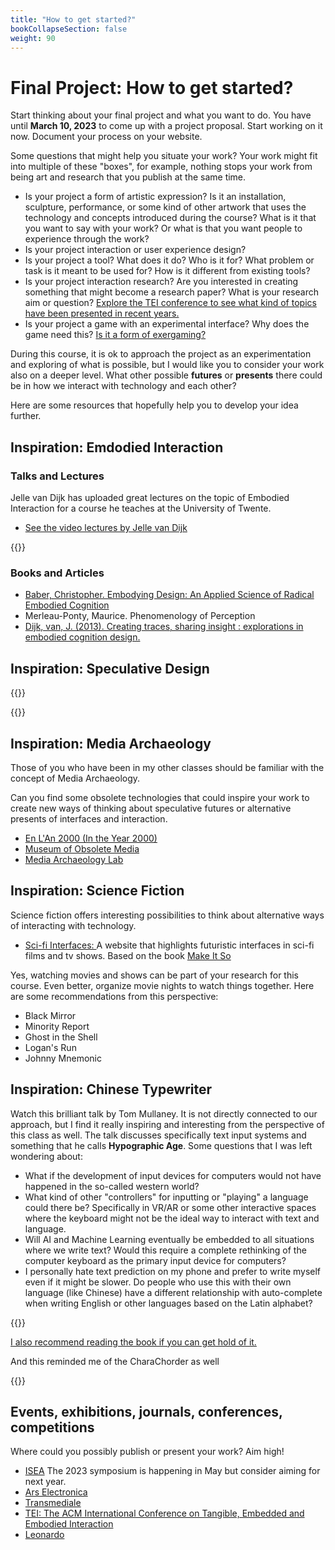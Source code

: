```yaml
---
title: "How to get started?"
bookCollapseSection: false
weight: 90
---
```


# Final Project: How to get started?

Start thinking about your final project and what you want to do. You have until **March 10, 2023** to come up with a project proposal. Start working on it now. Document your process on your website.

Some questions that might help you situate your work? Your work might fit into multiple of these "boxes", for example, nothing stops your work from being art and research that you publish at the same time.

- Is your project a form of artistic expression? Is it an installation, sculpture, performance, or some kind of other artwork that uses the technology and concepts introduced during the course? What is it that you want to say with your work? Or what is that you want people to experience through the work?
- Is your project interaction or user experience design? 
- Is your project a tool? What does it do? Who is it for? What problem or task is it meant to be used for? How is it different from existing tools?
- Is your project interaction research? Are you interested in creating something that might become a research paper? What is your research aim or question? [Explore the TEI conference to see what kind of topics have been presented in recent years.](https://tei.acm.org/2023/about/)
- Is your project a game with an experimental interface? Why does the game need this? [Is it a form of exergaming?](https://www.valomotion.com/)

During this course, it is ok to approach the project as an experimentation and exploring of what is possible, but I would like you to consider your work also on a deeper level. What other possible **futures** or **presents** there could be in how we interact with technology and each other? 

Here are some resources that hopefully help you to develop your idea further.

## Inspiration: Emdodied Interaction

### Talks and Lectures

Jelle van Dijk has uploaded great lectures on the topic of Embodied Interaction for a course he teaches at the University of Twente.

- [See the video lectures by Jelle van Dijk](http://www.jellevandijk.org/embodied-interaction/)

{{<youtube PU_WDouhkw8>}}

### Books and Articles

- [Baber, Christopher. Embodying Design: An Applied Science of Radical Embodied Cognition](https://mitpress.mit.edu/9780262543781/embodying-design/)
- Merleau-Ponty, Maurice. Phenomenology of Perception
- [Dijk, van, J. (2013). Creating traces, sharing insight : explorations in embodied cognition design.](https://research.tue.nl/en/publications/creating-traces-sharing-insight-explorations-in-embodied-cognitio)

## Inspiration: Speculative Design

{{<youtube kmibm20UsoA>}}

{{<youtube UB9UVHGI6AI>}}

## Inspiration: Media Archaeology

Those of you who have been in my other classes should be familiar with the concept of Media Archaeology.

Can you find some obsolete technologies that could inspire your work to create new ways of thinking about speculative futures or alternative presents of interfaces and interaction.

- [En L'An 2000 (In the Year 2000)](https://publicdomainreview.org/collection/a-19th-century-vision-of-the-year-2000)
- [Museum of Obsolete Media](https://obsoletemedia.org/obsolescence-decade/)
- [Media Archaeology Lab](https://www.mediaarchaeologylab.com/)

## Inspiration: Science Fiction

Science fiction offers interesting possibilities to think about alternative ways of interacting with technology.

- [Sci-fi Interfaces: ](https://scifiinterfaces.com/) A website that highlights futuristic interfaces in sci-fi films and tv shows. Based on the book [Make It So](https://rosenfeldmedia.com/books/make-it-so/) 

Yes, watching movies and shows can be part of your research for this course. Even better, organize movie nights to watch things together. Here are some recommendations from this perspective:

- Black Mirror
- Minority Report
- Ghost in the Shell
- Logan's Run
- Johnny Mnemonic

## Inspiration: Chinese Typewriter

Watch this brilliant talk by Tom Mullaney. It is not directly connected to our approach, but I find it really inspiring and interesting from the perspective of this class as well. The talk discusses specifically text input systems and something that he calls **Hypographic Age**. Some questions that I was left wondering about:

- What if the development of input devices for computers would not have happened in the so-called western world? 
- What kind of other "controllers" for inputting or "playing" a language could there be? Specifically in VR/AR or some other interactive spaces where the keyboard might not be the ideal way to interact with text and language.
- Will AI and Machine Learning eventually be embedded to all situations where we write text? Would this require a complete rethinking of the computer keyboard as the primary input device for computers?
- I personally hate text prediction on my phone and prefer to write myself even if it might be slower. Do people who use this with their own language (like Chinese) have a different relationship with auto-complete when writing English or other languages based on the Latin alphabet?

{{<youtube KSEoHLnIXYk>}}

[I also recommend reading the book if you can get hold of it.](https://mitpress.mit.edu/9780262536103/the-chinese-typewriter/)

And this reminded me of the CharaChorder as well

{{<youtube EhPFAVkD9b0>}}

## Events, exhibitions, journals, conferences, competitions

Where could you possibly publish or present your work? Aim high!

- [ISEA](https://www.isea-international.org/) The 2023 symposium is happening in May but consider aiming for next year.
- [Ars Electronica](https://ars.electronica.art/news/en/)
- [Transmediale](https://transmediale.de/en)
- [TEI: The ACM International Conference on Tangible, Embedded and Embodied Interaction](https://tei.acm.org/2023/about/)
- [Leonardo](https://direct.mit.edu/leon)